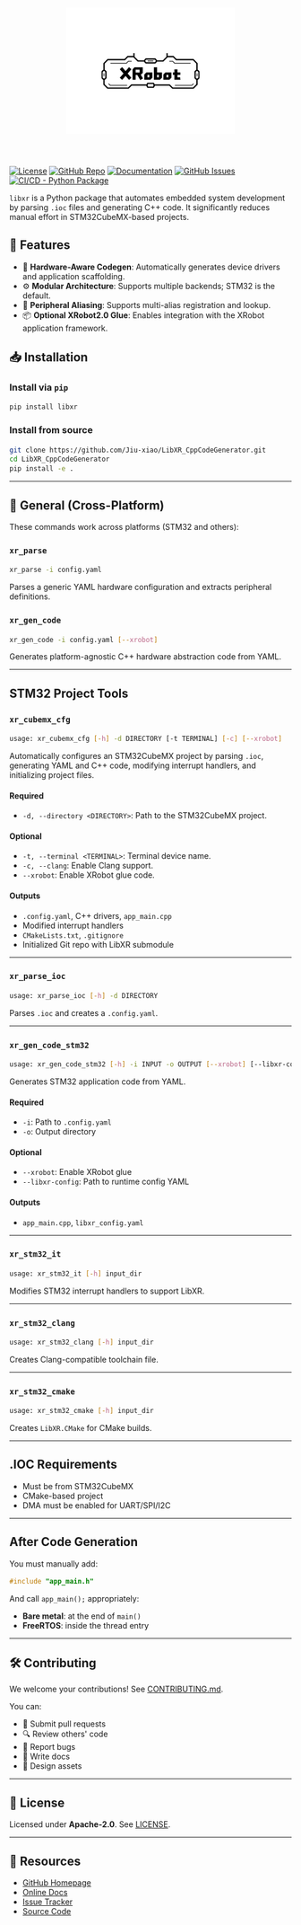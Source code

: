 
<h1 align="center">
<img src="https://github.com/Jiu-xiao/LibXR_CppCodeGenerator/raw/main/imgs/XRobot.jpeg" width="300">
</h1><br>

[![License](https://img.shields.io/badge/license-Apache--2.0-blue)](LICENSE)
[![GitHub Repo](https://img.shields.io/github/stars/Jiu-xiao/libxr?style=social)](https://github.com/Jiu-xiao/libxr)
[![Documentation](https://img.shields.io/badge/docs-online-brightgreen)](https://jiu-xiao.github.io/libxr/)
[![GitHub Issues](https://img.shields.io/github/issues/Jiu-xiao/LibXR_CppCodeGenerator)](https://github.com/Jiu-xiao/LibXR_CppCodeGenerator/issues)
[![CI/CD - Python Package](https://github.com/Jiu-xiao/LibXR_CppCodeGenerator/actions/workflows/python-publish.yml/badge.svg)](https://github.com/Jiu-xiao/LibXR_CppCodeGenerator/actions/workflows/python-publish.yml)

`libxr` is a Python package that automates embedded system development by parsing `.ioc` files and generating C++ code. It significantly reduces manual effort in STM32CubeMX-based projects.

## 🌟 Features

- 🧠 **Hardware-Aware Codegen**: Automatically generates device drivers and application scaffolding.
- ⚙️ **Modular Architecture**: Supports multiple backends; STM32 is the default.
- 🔌 **Peripheral Aliasing**: Supports multi-alias registration and lookup.
- 📦 **Optional XRobot2.0 Glue**: Enables integration with the XRobot application framework.

## 📥 Installation

### Install via `pip`

```bash
pip install libxr
```

### Install from source

```bash
git clone https://github.com/Jiu-xiao/LibXR_CppCodeGenerator.git
cd LibXR_CppCodeGenerator
pip install -e .
```

---

## 🔧 General (Cross-Platform)

These commands work across platforms (STM32 and others):

### `xr_parse`

```bash
xr_parse -i config.yaml
```

Parses a generic YAML hardware configuration and extracts peripheral definitions.

### `xr_gen_code`

```bash
xr_gen_code -i config.yaml [--xrobot]
```

Generates platform-agnostic C++ hardware abstraction code from YAML.

---

## STM32 Project Tools

### `xr_cubemx_cfg`

```bash
usage: xr_cubemx_cfg [-h] -d DIRECTORY [-t TERMINAL] [-c] [--xrobot]
```

Automatically configures an STM32CubeMX project by parsing `.ioc`, generating YAML and C++ code, modifying interrupt handlers, and initializing project files.

#### Required

- `-d, --directory <DIRECTORY>`: Path to the STM32CubeMX project.

#### Optional

- `-t, --terminal <TERMINAL>`: Terminal device name.
- `-c, --clang`: Enable Clang support.
- `--xrobot`: Enable XRobot glue code.

#### Outputs

- `.config.yaml`, C++ drivers, `app_main.cpp`
- Modified interrupt handlers
- `CMakeLists.txt`, `.gitignore`
- Initialized Git repo with LibXR submodule

---

### `xr_parse_ioc`

```bash
usage: xr_parse_ioc [-h] -d DIRECTORY
```

Parses `.ioc` and creates a `.config.yaml`.

---

### `xr_gen_code_stm32`

```bash
usage: xr_gen_code_stm32 [-h] -i INPUT -o OUTPUT [--xrobot] [--libxr-config LIBXR_CONFIG]
```

Generates STM32 application code from YAML.

#### Required

- `-i`: Path to `.config.yaml`
- `-o`: Output directory

#### Optional

- `--xrobot`: Enable XRobot glue
- `--libxr-config`: Path to runtime config YAML

#### Outputs

- `app_main.cpp`, `libxr_config.yaml`

---

### `xr_stm32_it`

```bash
usage: xr_stm32_it [-h] input_dir
```

Modifies STM32 interrupt handlers to support LibXR.

---

### `xr_stm32_clang`

```bash
usage: xr_stm32_clang [-h] input_dir
```

Creates Clang-compatible toolchain file.

---

### `xr_stm32_cmake`

```bash
usage: xr_stm32_cmake [-h] input_dir
```

Creates `LibXR.CMake` for CMake builds.

---

## .IOC Requirements

- Must be from STM32CubeMX
- CMake-based project
- DMA must be enabled for UART/SPI/I2C

---

## After Code Generation

You must manually add:

```cpp
#include "app_main.h"
```

And call `app_main();` appropriately:

- **Bare metal**: at the end of `main()`
- **FreeRTOS**: inside the thread entry

---

## 🛠️ Contributing

We welcome your contributions! See [CONTRIBUTING.md](CONTRIBUTING.md).

You can:

- 📝 Submit pull requests
- 🔍 Review others' code
- 🐛 Report bugs
- 📖 Write docs
- 🎨 Design assets

---

## 📄 License

Licensed under **Apache-2.0**. See [LICENSE](LICENSE).

---

## 🔗 Resources

- [GitHub Homepage](https://github.com/Jiu-xiao/libxr)
- [Online Docs](https://xrobot-org.github.io/)
- [Issue Tracker](https://github.com/Jiu-xiao/LibXR_CppCodeGenerator/issues)
- [Source Code](https://github.com/Jiu-xiao/LibXR_CppCodeGenerator)
